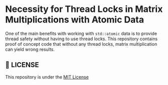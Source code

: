 <h1>
Necessity for Thread Locks in Matrix Multiplications with Atomic Data
</h1>

One of the main benefits with working with ```std::atomic``` data is to provide thread safety without having to use thread locks. This repository contains proof of concept code that without any thread locks, matrix multiplication can yield wrong results.

## 📜 LICENSE
This repository is under the [MIT License](./LICENSE)